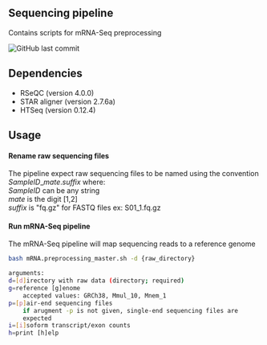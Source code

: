 ## Sequencing pipeline
Contains scripts for mRNA-Seq preprocessing

<!-- badges: start -->
![GitHub last commit](https://img.shields.io/github/last-commit/sekalylab/mRNAseq/aws)
<!-- badges: end -->

## Dependencies
- RSeQC (version 4.0.0)
- STAR aligner (version 2.7.6a)
- HTSeq (version 0.12.4)

## Usage
#### Rename raw sequencing files
The pipeline expect raw sequencing files to be named using the convention
*SampleID*_*mate*.*suffix* where:  
*SampleID* can be any string  
*mate* is the digit [1,2]  
*suffix* is "fq.gz" for FASTQ files
ex: S01_1.fq.gz

#### Run mRNA-Seq pipeline
The mRNA-Seq pipeline will map sequencing reads to a reference
genome
```bash
bash mRNA.preprocessing_master.sh -d {raw_directory}

arguments:  
d=[d]irectory with raw data (directory; required)  
g=reference [g]enome  
    accepted values: GRCh38, Mmul_10, Mnem_1  
p=[p]air-end sequencing files  
    if arugment -p is not given, single-end sequencing files are  
    expected  
i=[i]soform transcript/exon counts  
h=print [h]elp
```
